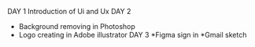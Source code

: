 DAY 1
Introduction of Ui and Ux
DAY 2
* Background removing in Photoshop
* Logo creating in Adobe illustrator 
DAY 3
*Figma sign in
*Gmail sketch
